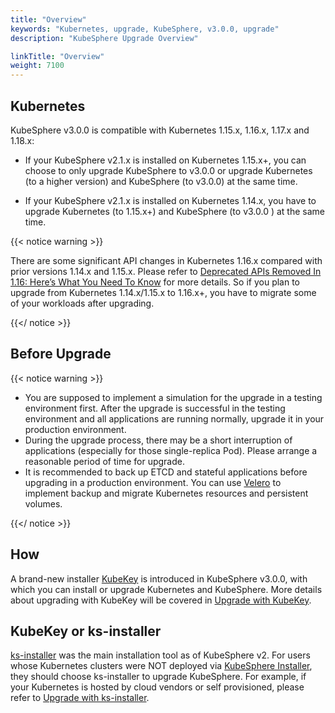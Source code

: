 ```yaml
---
title: "Overview"
keywords: "Kubernetes, upgrade, KubeSphere, v3.0.0, upgrade"
description: "KubeSphere Upgrade Overview"

linkTitle: "Overview"
weight: 7100
---
```


## Kubernetes

KubeSphere v3.0.0 is compatible with Kubernetes 1.15.x, 1.16.x, 1.17.x and 1.18.x:

- If your KubeSphere v2.1.x is installed on Kubernetes 1.15.x+, you can choose to only upgrade KubeSphere to v3.0.0 or upgrade Kubernetes (to a higher version) and  KubeSphere (to v3.0.0) at the same time.

- If your KubeSphere v2.1.x is installed on Kubernetes 1.14.x, you have to upgrade Kubernetes (to 1.15.x+) and KubeSphere (to v3.0.0 ) at the same time.

{{< notice warning >}}

There are some significant API changes in Kubernetes 1.16.x compared with prior versions 1.14.x and 1.15.x. Please refer to [Deprecated APIs Removed In 1.16: Here’s What You Need To Know](https://kubernetes.io/blog/2019/07/18/api-deprecations-in-1-16/) for more details. So if you plan to upgrade from Kubernetes 1.14.x/1.15.x to 1.16.x+, you have to migrate some of your workloads after upgrading.

{{</ notice >}}

## Before Upgrade

{{< notice warning >}}

- You are supposed to implement a simulation for the upgrade in a testing environment first. After the upgrade is successful in the testing environment and all applications are running normally, upgrade it in your production environment.
- During the upgrade process, there may be a short interruption of applications (especially for those single-replica Pod). Please arrange a reasonable period of time for upgrade.
- It is recommended to back up ETCD and stateful applications before upgrading in a production environment. You can use [Velero](https://velero.io/) to implement backup and migrate Kubernetes resources and persistent volumes.

{{</ notice >}}

## How

A brand-new installer [KubeKey](https://github.com/kubesphere/kubekey) is introduced in KubeSphere v3.0.0, with which you can install or upgrade Kubernetes and KubeSphere. More details about upgrading with KubeKey will be covered in [Upgrade with KubeKey](../upgrade-with-kubekey/).

## KubeKey or ks-installer

[ks-installer](https://github.com/kubesphere/ks-installer/tree/master) was the main installation tool as of KubeSphere v2. For users whose Kubernetes clusters were NOT deployed via [KubeSphere Installer](https://v2-1.docs.kubesphere.io/docs/installation/all-in-one/#step-2-download-installer-package), they should choose ks-installer to upgrade KubeSphere. For example, if your Kubernetes is hosted by cloud vendors or self provisioned, please refer to [Upgrade with ks-installer](../upgrade-with-ks-installer).
